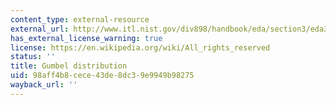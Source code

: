 ```yaml
---
content_type: external-resource
external_url: http://www.itl.nist.gov/div898/handbook/eda/section3/eda366g.htm
has_external_license_warning: true
license: https://en.wikipedia.org/wiki/All_rights_reserved
status: ''
title: Gumbel distribution
uid: 98aff4b8-cece-43de-8dc3-9e9949b98275
wayback_url: ''
---
```

